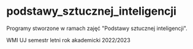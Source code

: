 # podstawy_sztucznej_inteligencji

Programy stworzone w ramach zajęć "Podstawy sztucznej inteligencji".

WMI UJ 
semestr letni
rok akademicki 2022/2023
